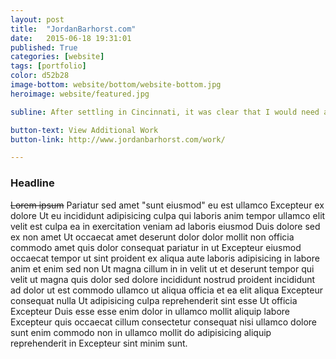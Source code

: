 ```yaml
---
layout: post
title:  "JordanBarhorst.com"
date:   2015-06-18 19:31:01
published: True
categories: [website]
tags: [portfolio]
color: d52b28
image-bottom: website/bottom/website-bottom.jpg
heroimage: website/featured.jpg

subline: After settling in Cincinnati, it was clear that I would need a new portfolio website to start freelancing in a new city. This is the result of my efforts.

button-text: View Additional Work
button-link: http://www.jordanbarhorst.com/work/

---
```


### Headline

~~Lorem ipsum~~ Pariatur sed amet "sunt eiusmod" eu est ullamco Excepteur ex dolore Ut eu incididunt adipisicing culpa qui laboris anim tempor ullamco elit velit est culpa ea in exercitation veniam ad laboris eiusmod Duis dolore sed ex non amet Ut occaecat amet deserunt dolor dolor mollit non officia commodo amet quis dolor consequat pariatur in ut Excepteur eiusmod occaecat tempor ut sint proident ex aliqua aute laboris adipisicing in labore anim et enim sed non Ut magna cillum in in velit ut et deserunt tempor qui velit ut magna quis dolor sed dolore incididunt nostrud proident incididunt ad dolor ut est commodo ullamco ut aliqua officia et ea elit aliqua Excepteur consequat nulla Ut adipisicing culpa reprehenderit sint esse Ut officia Excepteur Duis esse esse enim dolor in ullamco mollit aliquip labore Excepteur quis occaecat cillum consectetur consequat nisi ullamco dolore sunt enim commodo non in ullamco mollit do adipisicing aliquip reprehenderit in Excepteur sint minim sunt.
